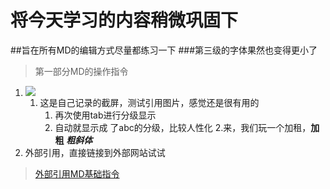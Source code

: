 # 将今天学习的内容稍微巩固下
##旨在所有MD的编辑方式尽量都练习一下
###第三级的字体果然也变得更小了
>第一部分MD的操作指令
1. ![](./images/MD指令.jpg)
    1. 这是自己记录的截屏，测试引用图片，感觉还是很有用的
        1. 再次使用tab进行分级显示
        2. 自动就显示成 了abc的分级，比较人性化
2.来，我们玩一个加租，**加粗** ***粗斜体***
3. 外部引用，直接链接到外部网站试试
>[外部引用MD基础指令](https://blog.csdn.net/qq_31796651/article/details/80803599)
 
